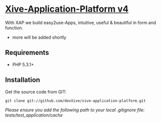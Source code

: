 # [Xive-Application-Platform v4](http://devxive.com) 

With XAP we build easy2use-Apps, intuitive, useful & beautiful in form and function.

* more will be added shortly


Requirements
------------

* PHP 5.3.1+


Installation
------------

Get the source code from GIT:

    git clone git://github.com/devXive/xive-application-platform.git

_Please ensure you add the following path to your local .gitignore file: tests/test_application/cache_

<!--
Contributing
------------

All contributions are welcome to be submitted for review for inclusion in the Xive-Application-Platform, but before they will be accepted, we ask that you follow these simple steps:

1) We're all Joomla! fanatics and follow Joomla! Code Standards, therefore: submitted code (fe. "Pull Requests") must follow these standards
* Please use the resources at http://docs.joomla.org/Coding_style_and_standards for more information about the code standards.

3) Tests are *highly* encouraged for all pull requests
* The Xive-Application-Platform uses PHPUnit for its unit testing. Please review the PHPUnit manual at http://www.phpunit.de/manual/current/en/index.html.
* Whether your pull request is a bug fix or introduces new classes or methods to the Platform, we ask that you include unit tests for your changes.
* We understand that not all users submitting pull requests will be proficient with PHPUnit. The maintainers and community as a whole are a helpful group and can help you with writing tests.
* Although bug fixes may be accepted without unit tests (so long as existing tests do not fail with your change), new classes will not be accepted without tests to validate its functionality.

3) For bugtracking we use GitHub Issues.
* If you want to request a feature or anything else, please use GitHub Issues too.

4) Documentation is *highly* encouraged
* The Xive-Application-Platform Manual (including for Joomla! Platform and Bootstrap) is contained in GitHub Wikis and is written in Markdown format.
* When submitting new packages, documentation will be required with your pull request. Please use the existing documentation for examples.
* We understand that not all code is documented at this time. Feel free to expand on the existing documentation by adding to existing chapters or submitting new chapters.

Please be patient as not all items will be tested or reviewed immediately by a maintainer.

Lastly, please be receptive to feedback about your change.  The maintainers and other community members may make suggestions or ask questions about your change. This is part of the review process, and helps everyone to understand what is happening, why it is happening, and potentially optimize your code.
-->